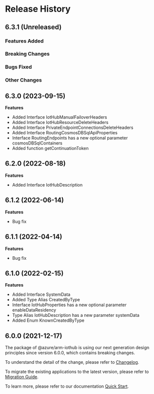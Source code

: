 # Release History

## 6.3.1 (Unreleased)

### Features Added

### Breaking Changes

### Bugs Fixed

### Other Changes

## 6.3.0 (2023-09-15)
    
**Features**

  - Added Interface IotHubManualFailoverHeaders
  - Added Interface IotHubResourceDeleteHeaders
  - Added Interface PrivateEndpointConnectionsDeleteHeaders
  - Added Interface RoutingCosmosDBSqlApiProperties
  - Interface RoutingEndpoints has a new optional parameter cosmosDBSqlContainers
  - Added function getContinuationToken
    
    
## 6.2.0 (2022-08-18)
    
**Features**

  - Added Interface IotHubDescription
    
## 6.1.2 (2022-06-14)

**Features**

  - Bug fix
    
## 6.1.1 (2022-04-14)
    
**Features**

  - Bug fix
    
## 6.1.0 (2022-02-15)
    
**Features**

  - Added Interface SystemData
  - Added Type Alias CreatedByType
  - Interface IotHubProperties has a new optional parameter enableDataResidency
  - Type Alias IotHubDescription has a new parameter systemData
  - Added Enum KnownCreatedByType
    
    
## 6.0.0 (2021-12-17)

The package of @azure/arm-iothub is using our next generation design principles since version 6.0.0, which contains breaking changes.

To understand the detail of the change, please refer to [Changelog](https://aka.ms/js-track2-changelog).

To migrate the existing applications to the latest version, please refer to [Migration Guide](https://aka.ms/js-track2-migration-guide).

To learn more, please refer to our documentation [Quick Start](https://aka.ms/js-track2-quickstart).
